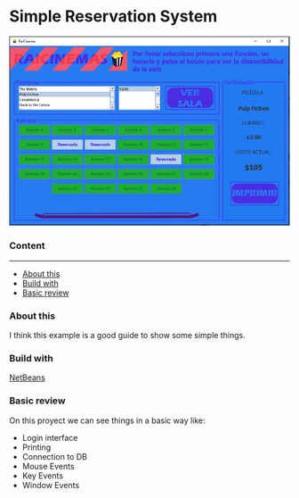 # Simple Reservation System  
  
  ![alt text](gitImg/Gate.png)  
  
### Content
***

* [About this](#about-this) 
* [Build with](#build-with)
* [Basic review](#basic-review)

### About this
I think this example is a good guide to show some simple things. 
### Build with  
[NetBeans](https://github.com/apache/netbeans)  
### Basic review
On this proyect we can see things in a basic way like:  
  
* Login interface  
* Printing  
* Connection to DB  
* Mouse Events  
* Key Events  
* Window Events  


